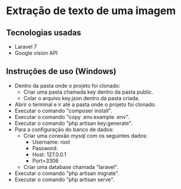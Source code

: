# Extração de texto de uma imagem
## Tecnologias usadas
<p align="left">
      <ul>
        <li>Laravel 7</li>
        <li>Google vision API</li>
     </ul>
</p>

## Instruções de uso (Windows)
<p align="left">
    <ul>
        <li>Dentro da pasta onde o projeto foi clonado:
            <ul>
                <li>Criar uma pasta chamada key dentro da pasta public. </li>
                <li>Colar o arquivo key.json dentro da pasta criada.</li>
            </ul>
         </li>
        <li>Abrir o terminal e ir até a pasta onde o projeto foi clonado.</li>
        <li>Executar o comando "composer install".</li>
        <li>Executar o comando "copy .env.example .env".</li>
        <li>Executar o comando "php artisan key:generate".</li>
        <li>Para a configuração do banco de dados:
            <ul>
                <li>Criar uma conexão mysql com os seguintes dados:
                    <ul>
                        <li>Username: root</li>
                        <li>Password:</li>
                        <li>Host: 127.0.0.1</li>
                        <li>Port=3306</li>             
                    </ul>
                </li>
                <li>Criar uma database chamada "laravel".</li>
            </ul>
        </li>
        <li>Executar o comando "php artisan migrate".</li>
        <li>Executar o comando "php artisan serve".</li>
     </ul>
</p>

